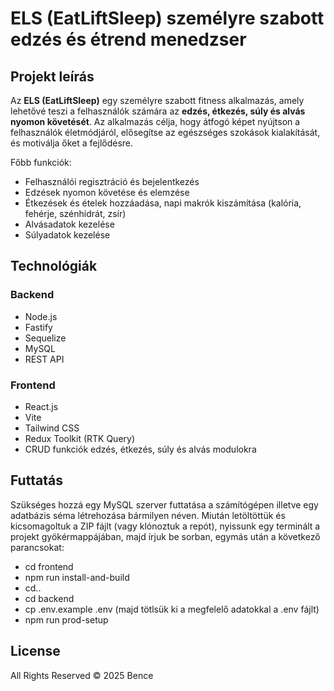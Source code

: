 # ELS (EatLiftSleep) személyre szabott edzés és étrend menedzser

## Projekt leírás
Az **ELS (EatLiftSleep)** egy személyre szabott fitness alkalmazás, amely lehetővé teszi a felhasználók számára az **edzés, étkezés, súly és alvás nyomon követését**. Az alkalmazás célja, hogy átfogó képet nyújtson a felhasználók életmódjáról, elősegítse az egészséges szokások kialakítását, és motiválja őket a fejlődésre.

Főbb funkciók:
- Felhasználói regisztráció és bejelentkezés
- Edzések nyomon követése és elemzése
- Étkezések és ételek hozzáadása, napi makrók kiszámítása (kalória, fehérje, szénhidrát, zsír)
- Alvásadatok kezelése
- Súlyadatok kezelése

## Technológiák

### Backend
- Node.js
- Fastify
- Sequelize
- MySQL
- REST API
  
### Frontend
- React.js
- Vite
- Tailwind CSS
- Redux Toolkit (RTK Query)
- CRUD funkciók edzés, étkezés, súly és alvás modulokra

## Futtatás
Szükséges hozzá egy MySQL szerver futtatása a számítógépen illetve egy adatbázis séma létrehozása bármilyen néven.
Miután letöltöttük és kicsomagoltuk a ZIP fájlt (vagy klónoztuk a repót),
nyissunk egy terminált a projekt gyökérmappájában, majd írjuk be sorban, egymás után a következő parancsokat:
- cd frontend
- npm run install-and-build
- cd..
- cd backend
- cp .env.example .env (majd tötlsük ki a megfelelő adatokkal a .env fájlt)
- npm run prod-setup

## License
All Rights Reserved © 2025 Bence
